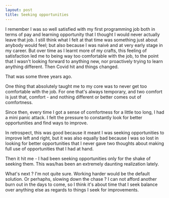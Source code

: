 ```yaml
---
layout: post
title: Seeking opportunities
---
```



I remember I was so well satisfied with my first programming job both in terms of pay and learning opportunity that I thought I would never actually leave that job. I still think what I felt at that time was something just about anybody would feel; but also because I was naivè and at very early stage in my career. But over time as I learnt more of my crafts, this feeling of satisfaction led me to being way too comfortable with the job, to the point that I wasn't looking forward to anything new, nor proactively trying to learn anything different. Then Covid hit and things changed.

That was some three years ago.

One thing that absolutely taught me to my core was to never get too comfortable with the job. For one that's always temporary, and two comfort is just that, comfort - and nothing different or better comes out of comfortness.

Since then, every time I got a sense of comfortness for a little too long, I had a mini panic attack. I felt the pressure to constantly look for better opportunities and find ways to improve.

In retrospect, this was good because it meant I was seeking opportunities to improve left and right, but it was also equally bad because I was so lost in looking for better opportunities that I never gave two thoughts about making full use of opportunities that I had at hand. 

Then it hit me - I had been seeking opportunities only for the shake of seeking them. This was/has been an extremely daunting realization lately. 

What's next ? I'm not quite sure. Working harder would be the default solution. Or perhaphs, slowing down the chase ? I can not afford another burn out in the days to come, so I think it's about time that I seek balance over anything else as regards to things I seek for improvements.


